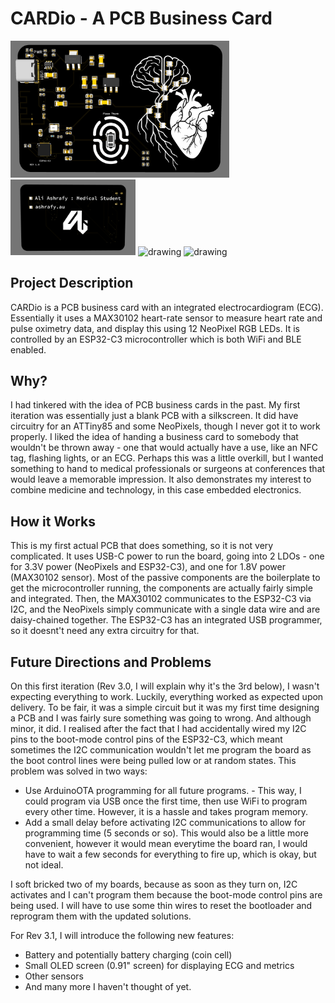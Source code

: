 # CARDio - A PCB Business Card

<img src="render_front.png" alt="drawing" width="350"/>
<img src="render_back.png" alt="drawing" width="200"/>
<img src="image-1.png" alt="drawing" width="250"/>
<img src="image.png" alt="drawing" width="250"/>


## Project Description
CARDio is a PCB business card with an integrated electrocardiogram (ECG). Essentially it uses a MAX30102 heart-rate sensor to measure heart rate and pulse oximetry data, and display this using 12 NeoPixel RGB LEDs. It is controlled by an ESP32-C3 microcontroller which is both WiFi and BLE enabled.

## Why?
I had tinkered with the idea of PCB business cards in the past. My first iteration was essentially just a blank PCB with a silkscreen. It did have circuitry for an ATTiny85 and some NeoPixels, though I never got it to work properly. I liked the idea of handing a business card to somebody that wouldn't be thrown away - one that would actually have a use, like an NFC tag, flashing lights, or an ECG. Perhaps this was a little overkill, but I wanted something to hand to medical professionals or surgeons at conferences that would leave a memorable impression. It also demonstrates my interest to combine medicine and technology, in this case embedded electronics. 

## How it Works
This is my first actual PCB that does something, so it is not very complicated. It uses USB-C power to run the board, going into 2 LDOs - one for 3.3V power (NeoPixels and ESP32-C3), and one for 1.8V power (MAX30102 sensor). Most of the passive components are the boilerplate to get the microcontroller running, the components are actually fairly simple and integrated. Then, the MAX30102 communicates to the ESP32-C3 via I2C, and the NeoPixels simply communicate with a single data wire and are daisy-chained together. The ESP32-C3 has an integrated USB programmer, so it doesnt't need any extra circuitry for that. 

## Future Directions and Problems
On this first iteration (Rev 3.0, I will explain why it's the 3rd below), I wasn't expecting everything to work. Luckily, everything worked as expected upon delivery. To be fair, it was a simple circuit but it was my first time designing a PCB and I was fairly sure something was going to wrong. And although minor, it did. I realised after the fact that I had accidentally wired my I2C pins to the boot-mode control pins of the ESP32-C3, which meant sometimes the I2C communication wouldn't let me program the board as the boot control lines were being pulled low or at random states. This problem was solved in two ways:
- Use ArduinoOTA programming for all future programs. - This way, I could program via USB once the first time, then use WiFi to program every other time. However, it is a hassle and takes program memory.
- Add a small delay before activating I2C communications to allow for programming time (5 seconds or so). This would also be a little more convenient, however it would mean everytime the board ran, I would have to wait a few seconds for everything to fire up, which is okay, but not ideal.

I soft bricked two of my boards, because as soon as they turn on, I2C activates and I can't program them because the boot-mode control pins are being used. I will have to use some thin wires to reset the bootloader and reprogram them with the updated solutions.

For Rev 3.1, I will introduce the following new features:
- Battery and potentially battery charging (coin cell)
- Small OLED screen (0.91" screen) for displaying ECG and metrics
- Other sensors
- And many more I haven't thought of yet.


